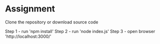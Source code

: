# Assignment

Clone the repository or download source code

Step 1 - run 'npm install'
Step 2 - run 'node index.js' 
Step 3 - open browser 'http://localhost:3000/'
